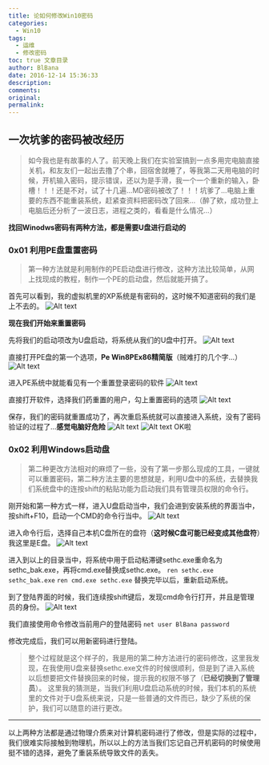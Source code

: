 ```yaml
---
title: 论如何修改Win10密码
categories: 
  - Win10
tags:
  - 运维
  - 修改密码
toc: true 文章目录
author: BlBana
date: 2016-12-14 15:36:33
description:
comments:
original:
permalink:
---
```

## 一次坑爹的密码被改经历
> 如今我也是有故事的人了。前天晚上我们在实验室搞到一点多用完电脑直接关机，和友友们一起出去撸了个串，回宿舍就睡了，等我第二天用电脑的时候，开机输入密码，提示错误，还以为是手滑，我一个一个重新的输入，卧槽！！！还是不对，试了十几遍...MD密码被改了！！！坑爹了...电脑上重要的东西不能重装系统，赶紧查资料把密码改了回来...（醉了欸，成功登上电脑后还分析了一波日志，进程之类的，看看是什么情况...）
 
<!-- more -->

**找回Winodws密码有两种方法，都是需要U盘进行启动的**

### 0x01 利用PE盘重置密码

> 第一种方法就是利用制作的PE启动盘进行修改，这种方法比较简单，从网上找现成的教程，制作一个PE的启动盘，然后就能开搞了。

首先可以看到，我的虚拟机里的XP系统是有密码的，这时候不知道密码的我们是上不去的。
![Alt text](http://blog-img-1252112827.cos.ap-chengdu.myqcloud.com/image/jpg/win10/1.png)

**现在我们开始来重置密码**

先将我们的启动项改为U盘启动，将系统从我们的U盘中打开。
![Alt text](http://blog-img-1252112827.cos.ap-chengdu.myqcloud.com/image/jpg/win10/2.png)

直接打开PE盘的第一个选项，**Pe Win8PEx86精简版**（贼难打的几个字...）
![Alt text](http://blog-img-1252112827.cos.ap-chengdu.myqcloud.com/image/jpg/win10/3.png)

进入PE系统中就能看见有一个重置登录密码的软件
![Alt text](http://blog-img-1252112827.cos.ap-chengdu.myqcloud.com/image/jpg/win10/4.png)

直接打开软件，选择我们药重置的用户，勾上重置密码的选项
![Alt text](http://blog-img-1252112827.cos.ap-chengdu.myqcloud.com/image/jpg/win10/5.png)

保存，我们的密码就重置成功了，再次重启系统就可以直接进入系统，没有了密码验证的过程了...**感觉电脑好危险**
![Alt text](http://blog-img-1252112827.cos.ap-chengdu.myqcloud.com/image/jpg/win10/6.png)
![Alt text](http://blog-img-1252112827.cos.ap-chengdu.myqcloud.com/image/jpg/win10/7.png)
OK啦

### 0x02 利用Windows启动盘
> 第二种更改方法相对的麻烦了一些，没有了第一步那么现成的工具，一键就可以重置密码，第二种方法主要的思想就是，利用U盘中的系统，去替换我们系统盘中的连按shift的粘贴功能为启动我们具有管理员权限的命令行。

刚开始和第一种方式一样，进入U盘启动当中，我们会进到安装系统的界面当中，按shift+F10，启动一个CMD的命令行当中。
![Alt text](http://blog-img-1252112827.cos.ap-chengdu.myqcloud.com/image/jpg/win10/8.png)

进入命令行后，选择自己本机C盘所在的盘符（**这时候C盘可能已经变成其他盘符**）我这里是E盘。
![Alt text](http://blog-img-1252112827.cos.ap-chengdu.myqcloud.com/image/jpg/win10/9.png)

进入到以上的目录当中，将系统中用于启动粘滞键sethc.exe重命名为sethc_bak.exe，再将cmd.exe替换成sethc.exe。
`ren sethc.exe sethc_bak.exe`
`ren cmd.exe sethc.exe`
替换完毕以后，重新启动系统。

到了登陆界面的时候，我们连续按shift键后，发现cmd命令行打开，并且是管理员的身份。
![Alt text](http://blog-img-1252112827.cos.ap-chengdu.myqcloud.com/image/jpg/win10/10.png)

我们直接使用命令修改当前用户的登陆密码
`net user BlBana password`

修改完成后，我们可以用新密码进行登陆。

> 整个过程就是这个样子的，我是用的第二种方法进行的密码修改，这里我发现，在我使用U盘来替换sethc.exe文件的时候很顺利，但是到了进入系统以后想要把文件替换回来的时候，提示我的权限不够了（**已经切换到了管理员**）。
> 这里我的猜测是，当我们利用U盘启动系统的时候，我们本机的系统里的文件对于U盘系统来说，只是一些普通的文件而已，缺少了系统的保护，我们可以随意的进行更改。

---
以上两种方法都是通过物理介质来对计算机密码进行了修改，但是实际的过程中，我们很难实际接触到物理机，所以以上的方法当我们忘记自己开机密码的时候使用挺不错的选择，避免了重装系统导致文件的丢失。

